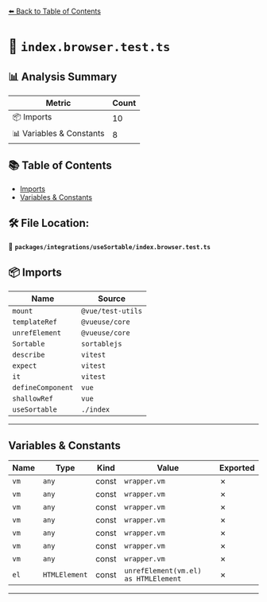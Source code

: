 [⬅️ Back to Table of Contents](../../../index.md)

# 📄 `index.browser.test.ts`

## 📊 Analysis Summary

| Metric | Count |
|--------|-------|
| 📦 Imports | 10 |
| 📊 Variables & Constants | 8 |

## 📚 Table of Contents

- [Imports](#imports)
- [Variables & Constants](#variables-constants)

## 🛠️ File Location:
📂 **`packages/integrations/useSortable/index.browser.test.ts`**

## 📦 Imports

| Name | Source |
|------|--------|
| `mount` | `@vue/test-utils` |
| `templateRef` | `@vueuse/core` |
| `unrefElement` | `@vueuse/core` |
| `Sortable` | `sortablejs` |
| `describe` | `vitest` |
| `expect` | `vitest` |
| `it` | `vitest` |
| `defineComponent` | `vue` |
| `shallowRef` | `vue` |
| `useSortable` | `./index` |


---

## Variables & Constants

| Name | Type | Kind | Value | Exported |
|------|------|------|-------|----------|
| `vm` | `any` | const | `wrapper.vm` | ✗ |
| `vm` | `any` | const | `wrapper.vm` | ✗ |
| `vm` | `any` | const | `wrapper.vm` | ✗ |
| `vm` | `any` | const | `wrapper.vm` | ✗ |
| `vm` | `any` | const | `wrapper.vm` | ✗ |
| `vm` | `any` | const | `wrapper.vm` | ✗ |
| `vm` | `any` | const | `wrapper.vm` | ✗ |
| `el` | `HTMLElement` | const | `unrefElement(vm.el) as HTMLElement` | ✗ |


---